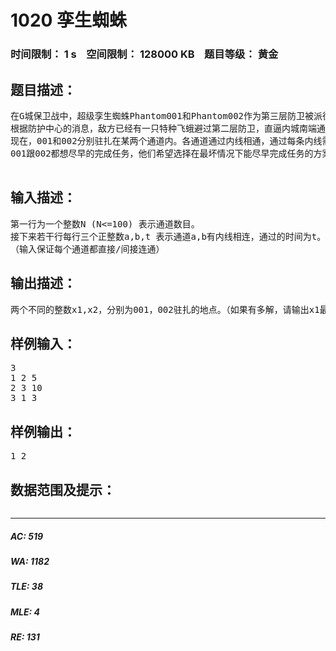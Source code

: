 # 1020 孪生蜘蛛   
### 时间限制： 1 s&nbsp;&nbsp;&nbsp;&nbsp;空间限制： 128000 KB&nbsp;&nbsp;&nbsp;&nbsp;题目等级： 黄金  
## 题目描述：  

<pre>
在G城保卫战中，超级孪生蜘蛛Phantom001和Phantom002作为第三层防卫被派往守护内城南端一带极为隐秘的通道。
根据防护中心的消息，敌方已经有一只特种飞蛾避过第二层防卫，直逼内城南端通道入口。但优秀的蜘蛛已经在每个通道内埋下了坚固的大网，无论飞蛾进入哪个通道，他只有死路一条！（因为他是无法挣脱超级蛛网的）
现在，001和002分别驻扎在某两个通道内。各通道通过内线相通，通过每条内线需要一定的时间。当特种飞蛾被困某处，001或002会迅速赶来把它结果掉（当然是耗时最少的那个）。
001跟002都想尽早的完成任务，他们希望选择在最坏情况下能尽早完成任务的方案。
 
</pre>
  
  
## 输入描述：  

<pre>
第一行为一个整数N (N<=100) 表示通道数目。
接下来若干行每行三个正整数a,b,t 表示通道a,b有内线相连，通过的时间为t。(t<=100)
（输入保证每个通道都直接/间接连通）
</pre>
  
  
## 输出描述：  

<pre>
两个不同的整数x1,x2，分别为001，002驻扎的地点。（如果有多解，请输出x1最小的方案，x1相同则输出x2最小的方案）
</pre>
  
  
## 样例输入：  

<pre>
3
1 2 5
2 3 10
3 1 3
</pre>
  
  
## 样例输出：  

<pre>
1 2
</pre>
  
  
## 数据范围及提示：  

<pre>
</pre>
  
  
***  

##### AC: 519  
##### WA: 1182  
##### TLE: 38  
##### MLE: 4  
##### RE: 131  

